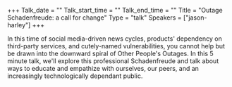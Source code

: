 +++
Talk_date = ""
Talk_start_time = ""
Talk_end_time = ""
Title = "Outage Schadenfreude: a call for change"
Type = "talk"
Speakers = ["jason-harley"]
+++

In this time of social media-driven news cycles, products' dependency on third-party services, and cutely-named vulnerabilities, you cannot help but be drawn into the downward spiral of Other People's Outages. In this 5 minute talk, we'll explore this professional Schadenfreude and talk about ways to educate and empathize with ourselves, our peers, and an increasingly technologically dependant public.